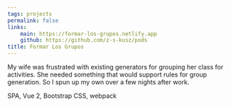 ```yaml
---
tags: projects
permalink: false
links:
    main: https://formar-los-grupos.netlify.app
    github: https://github.com/z-s-kusz/pods
title: Formar Los Grupos
---
```


My wife was frustrated with existing generators for grouping her class for activities.
She needed something that would support rules for group generation.
So I spun up my own over a few nights after work.

<div class="text-blue-400 border-t-2 border-zinc-50 mt-4 pt-4">
SPA, Vue 2, Bootstrap CSS, webpack
</div>
